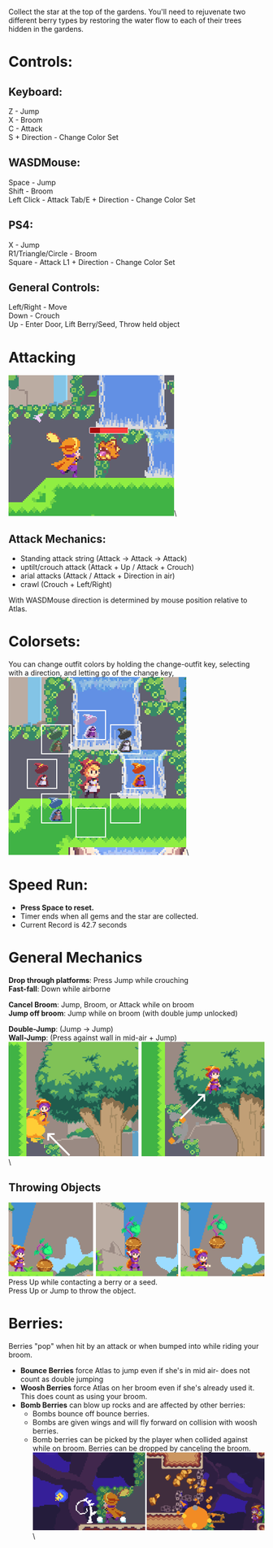 Collect the star at the top of the gardens. You'll need to rejuvenate two different berry types by restoring the water flow to each of their trees hidden in the gardens.

# Controls:

## Keyboard:
Z - Jump\
X - Broom\
C - Attack\
S + Direction - Change Color Set

## WASDMouse:
Space - Jump\
Shift - Broom\
Left Click - Attack
Tab/E + Direction - Change Color Set

## PS4:
X - Jump\
R1/Triangle/Circle - Broom\
Square - Attack
L1 + Direction - Change Color Set

## General Controls:

Left/Right - Move\
Down - Crouch\
Up - Enter Door, Lift Berry/Seed, Throw held object

# Attacking

![Screenshot](images/attack.png)\

## Attack Mechanics:
- Standing attack string (Attack -> Attack -> Attack)
- uptilt/crouch attack (Attack + Up / Attack + Crouch)
- arial attacks (Attack / Attack + Direction in air)
- crawl (Crouch + Left/Right)

With WASDMouse direction is determined by mouse position relative to Atlas.

# Colorsets:

You can change outfit colors by holding the change-outfit key, selecting with a direction, and letting go of the change key,
![Screenshot](images/outfits.png)\


# Speed Run:
- **Press Space to reset.**
- Timer ends when all gems and the star are collected.
- Current Record is 42.7 seconds

# General Mechanics

**Drop through platforms**: Press Jump while crouching\
**Fast-fall**: Down while airborne

**Cancel Broom**: Jump, Broom, or Attack while on broom\
**Jump off broom**: Jump while on broom (with double jump unlocked)

**Double-Jump**: (Jump -> Jump)\
**Wall-Jump**: (Press against wall in mid-air + Jump)
![Screenshot](images/walljump.png)\

## Throwing Objects
![Screenshot](images/throwExample.png)\
Press Up while contacting a berry or a seed.\
Press Up or Jump to throw the object.

# Berries:
Berries "pop" when hit by an attack or when bumped into while riding your broom.

- **Bounce Berries** force Atlas to jump even if she's in mid air- does not count as double jumping
- **Woosh Berries** force Atlas on her broom even if she's already used it. This does count as using your broom.
- **Bomb Berries** can blow up rocks and are affected by other berries:
   - Bombs bounce off bounce berries.
   - Bombs are given wings and will fly forward on collision with woosh berries.
   - Bomb berries can be picked by the player when collided against while on broom. Berries can be dropped by canceling the broom.
![Screenshot](images/bombberry.png)\
  
